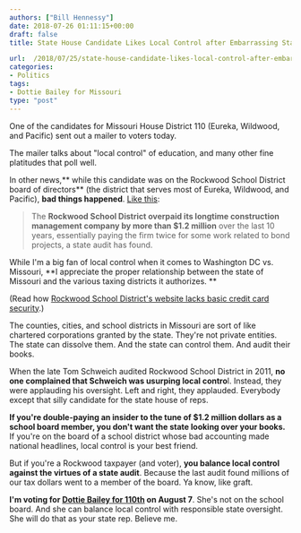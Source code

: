 ```yaml
---
authors: ["Bill Hennessy"]
date: 2018-07-26 01:11:15+00:00
draft: false
title: State House Candidate Likes Local Control after Embarrassing State Audit

url:  /2018/07/25/state-house-candidate-likes-local-control-after-embarrassing-state-audit/
categories:
- Politics
tags:
- Dottie Bailey for Missouri
type: "post"
---
```





One of the candidates for Missouri House District 110 (Eureka, Wildwood, and Pacific) sent out a mailer to voters today. 







The mailer talks about "local control" of education, and many other fine platitudes that poll well. 







In other news,** while this candidate was on the Rockwood School District board of directors** (the district that serves most of Eureka, Wildwood, and Pacific), **bad things happened**. [Like this](https://www.questia.com/newspaper/1P2-34329391/audit-rockwood-misspent-1-2-million):







> The **Rockwood School District overpaid its longtime construction management company by more than $1.2 million** over the last 10 years, essentially paying the firm twice for some work related to bond projects, a state audit has found.







While I'm a big fan of local control when it comes to Washington DC vs. Missouri, **I appreciate the proper relationship between the state of Missouri and the various taxing districts it authorizes. **







(Read how [Rockwood School District's website lacks basic credit card security](https://www.hennessysview.com/2018/07/23/quick-math-facts-on-rockwood-school-district-tax-history/).)







The counties, cities, and school districts in Missouri are sort of like chartered corporations granted by the state. They're not private entities. The state can dissolve them. And the state can control them. And audit their books.







When the late Tom Schweich audited Rockwood School District in 2011, **no one complained that Schweich was usurping local contro**l. Instead, they were applauding his oversight. Left and right, they applauded. Everybody except that silly candidate for the state house of reps. 







**If you're double-paying an insider to the tune of $1.2 million dollars as a school board member, you don't want the state looking over your books.** If you're on the board of a school district whose bad accounting made national headlines, local control is your best friend. 







But if you're a Rockwood taxpayer (and voter), **you balance local control against the virtues of a state audit**. Because the last audit found millions of our tax dollars went to a member of the board. Ya know, like graft. 







**I'm voting for [Dottie Bailey for 110th](https://dottiebailey.com) on August 7**. She's not on the school board. And she can balance local control with responsible state oversight. She will do that as your state rep. Believe me.



